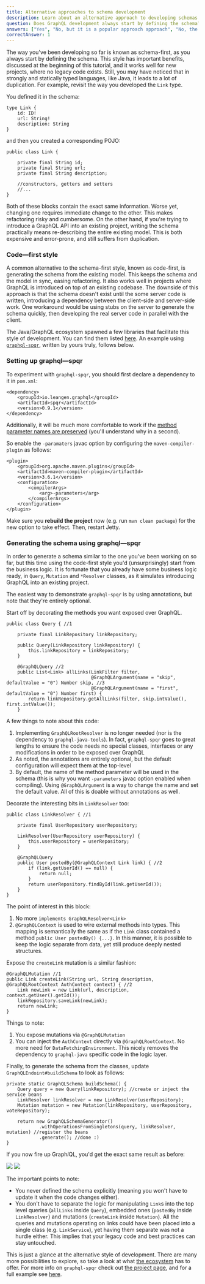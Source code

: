 ```yaml
---
title: Alternative approaches to schema development
description: Learn about an alternative approach to developing schemas with graphl-java
question: Does GraphQL development always start by defining the schema?
answers: ["Yes", "No, but it is a popular approach approach", "No, the schema can only be produced at the end", "The schema can only be generated dynamically"]
correctAnswer: 1
---
```


The way you've been developing so far is known as schema-first, as you always start by defining the schema. This style has important benefits, discussed at the beginning of this tutorial, and it works well for new projects, where no legacy code exists. Still, you may have noticed that in strongly and statically typed languages, like Java, it leads to a lot of duplication. For example, revisit the way you developed the `Link` type.

You defined it in the schema:

```graphql(nocopy)
type Link {
    id: ID!
    url: String!
    description: String
}
```

and then you created a corresponding POJO:

```java(nocopy)
public class Link {
    
    private final String id;
    private final String url;
    private final String description;
    
    //constructors, getters and setters
    //...
}
```

Both of these blocks contain the exact same information. Worse yet, changing one requires immediate change to the other. This makes refactoring risky and cumbersome. On the other hand, if you're trying to introduce a GraphQL API into an existing project, writing the schema practically means re-describing the entire existing model. This is both expensive and error-prone, and still suffers from duplication. 

### Code—first style

A common alternative to the schema-first style, known as code-first, is generating the schema from the existing model. This keeps the schema and the model in sync, easing refactoring. It also works well in projects where GraphQL is introduced on top of an existing codebase. The downside of this approach is that the schema doesn't exist until the some server code is written, introducing a dependency between the client-side and server-side work. One workaround would be using stubs on the server to generate the schema quickly, then developing the real server code in parallel with the client.

The Java/GraphQL ecosystem spawned a few libraries that facilitate this style of development. You can find them listed [here](https://github.com/graphql-java/awesome-graphql-java#code-first). An example using [`graphql-spqr`](https://github.com/leangen/graphql-spqr), written by yours truly, follows below.

### Setting up graphql—spqr

<Instruction>

To experiment with `graphql-spqr`, you should first declare a dependency to it in `pom.xml`:

```xml(path=".../hackernews-graphql-java/pom.xml")
<dependency>
    <groupId>io.leangen.graphql</groupId>
    <artifactId>spqr</artifactId>
    <version>0.9.1</version>
</dependency>
```

</Instruction>

Additionally, it will be much more comfortable to work if the [method parameter names are preserved](https://docs.oracle.com/javase/tutorial/reflect/member/methodparameterreflection.html) (you'll understand why in a second).

<Instruction>

So enable the `-paramaters` javac option by configuring the `maven-compiler-plugin` as follows:

```xml(path=".../hackernews-graphql-java/pom.xml")
<plugin>
    <groupId>org.apache.maven.plugins</groupId>
    <artifactId>maven-compiler-plugin</artifactId>
    <version>3.6.1</version>
    <configuration>
        <compilerArgs>
            <arg>-parameters</arg>
        </compilerArgs>
    </configuration>
</plugin>
```

</Instruction>

Make sure you **rebuild the project** now (e.g. run `mvn clean package`) for the new option to take effect. Then, restart Jetty.

### Generating the schema using graphql—spqr

In order to generate a schema similar to the one you've been working on so far, but this time using the code-first style you'd (unsurprisingly) start from the business logic. It is fortunate that you already have some business logic ready, in `Query`, `Mutation` and `*Resolver` classes, as it simulates introducing GraphQL into an existing project.

The easiest way to demonstrate `graphql-spqr` is by using annotations, but note that they're entirely optional.

<Instruction>

Start off by decorating the methods you want exposed over GraphQL.

```java(path=".../hackernews-graphql-java/src/main/java/com/howtographql/hackernews/Query.java")
public class Query { //1

    private final LinkRepository linkRepository;

    public Query(LinkRepository linkRepository) {
        this.linkRepository = linkRepository;
    }

    @GraphQLQuery //2
    public List<Link> allLinks(LinkFilter filter,
                               @GraphQLArgument(name = "skip", defaultValue = "0") Number skip, //3
                               @GraphQLArgument(name = "first", defaultValue = "0") Number first) {
        return linkRepository.getAllLinks(filter, skip.intValue(), first.intValue());
    }
```

</Instruction>

A few things to note about this code:

1. Implementing `GraphQLRootResolver` is no longer needed (nor is the dependency to `graphql-java-tools`). In fact, `graphql-spqr` goes to great lengths to ensure the code needs no special classes, interfaces or any modifications in order to be exposed over GraphQL
2. As noted, the annotations are entirely optional, but the default configuration will expect them at the top-level
3. By default, the name of the method parameter will be used in the schema (this is why you want `-parameters` javac option enabled when compiling). Using `@GraphQLArgument` is a way to change the name and set the default value. All of this is doable without annotations as well.

<Instruction>

Decorate the interesting bits in `LinkResolver` too:

```java(path=".../hackernews-graphql-java/src/main/java/com/howtographql/hackernews/LinkResolver.java")
public class LinkResolver { //1
    
    private final UserRepository userRepository;

    LinkResolver(UserRepository userRepository) {
        this.userRepository = userRepository;
    }

    @GraphQLQuery
    public User postedBy(@GraphQLContext Link link) { //2
        if (link.getUserId() == null) {
            return null;
        }
        return userRepository.findById(link.getUserId());
    }
}
```

</Instruction>

The point of interest in this block:

1. No more `implements GraphQLResolver<Link>`
2. `@GraphQLContext` is used to wire external methods into types. This mapping is semantically the same as if the `Link` class contained a method `public User postedBy() {...}`. In this manner, it is possible to keep the logic separate from data, yet still produce deeply nested structures.

<Instruction>

Expose the `createLink` mutation is a similar fashion:

```java(path=".../hackernews-graphql-java/src/main/java/com/howtographql/hackernews/Mutation.java")
@GraphQLMutation //1
public Link createLink(String url, String description, @GraphQLRootContext AuthContext context) { //2
    Link newLink = new Link(url, description, context.getUser().getId());
    linkRepository.saveLink(newLink);
    return newLink;
}
```

</Instruction>

Things to note:

1. You expose mutations via `@GraphQLMutation`
2. You can inject the `AuthContext` directly via `@GraphQLRootContext`. No more need for `DataFetchingEnvironment`. This nicely removes the dependency to `graphql-java` specific code in the logic layer.

<Instruction>

Finally, to generate the schema from the classes, update `GraphQLEndoint#buildSchema` to look as follows:

```java(path=".../hackernews-graphql-java/src/main/java/com/howtographql/hackernews/GraphQLEndoint.java")
private static GraphQLSchema buildSchema() {
    Query query = new Query(linkRepository); //create or inject the service beans
    LinkResolver linkResolver = new LinkResolver(userRepository);
    Mutation mutation = new Mutation(linkRepository, userRepository, voteRepository);
    
    return new GraphQLSchemaGenerator()
            .withOperationsFromSingletons(query, linkResolver, mutation) //register the beans
            .generate(); //done :)
}
```

</Instruction>

If you now fire up Graph*i*QL, you'd get the exact same result as before:

![](http://i.imgur.com/RQufTw6.png)
![](http://i.imgur.com/NBQFPJ9.png)

The important points to note:

* You never defined the schema explicitly (meaning you won't have to update it when the code changes either).
* You don't have to separate the logic for manipulating `Link`s into the top level queries (`allLinks` inside `Query`), embedded ones (`postedBy` inside `LinkResolver`) and mutations (`createLink` inside `Mutation`). All the queries and mutations operating on links could have been placed into a single class (e.g. `LinkService`), yet having them separate was not a hurdle either. This implies that your legacy code and best practices can stay untouched. 

This is just a glance at the alternative style of development. There are many more possibilities to explore, so take a look at what [the ecosystem](https://github.com/graphql-java/awesome-graphql-java) has to offer. For more info on `graphql-spqr` check out [the project page](https://github.com/leangen/graphql-spqr), and for a full example see [here](https://github.com/leangen/graphql-spqr-samples).

